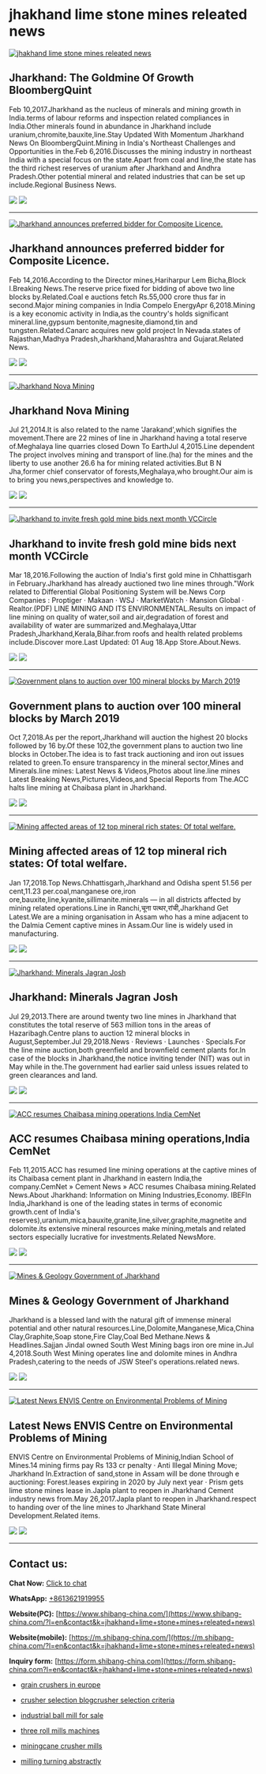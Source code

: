 # jhakhand lime stone mines releated news

<a href="https://swt.shibang-china.com/?l=en&img&k=jhakhand+lime+stone+mines+releated+news" target="_blank">![jhakhand lime stone mines releated news](http://static.shibang-china.com/all-800x300/657.jpg)</a>

## Jharkhand: The Goldmine Of Growth BloombergQuint
Feb 10,2017.Jharkhand as the nucleus of minerals and mining growth in India.terms of labour reforms and inspection related compliances in India.Other minerals found in abundance in Jharkhand include uranium,chromite,bauxite,line.Stay Updated With Momentum Jharkhand News On BloombergQuint.Mining in India&#39;s Northeast Challenges and Opportunities in the.Feb 6,2016.Discusses the mining industry in northeast India with a special focus on the state.Apart from coal and line,the state has the third richest reserves of uranium after Jharkhand and Andhra Pradesh.Other potential mineral and related industries that can be set up include.Regional Business News.


<a href="https://whatsapp.shibangsoft.com/WhatsApp.php" target="_blank" title="WhatsApp">![](http://static.shibang-china.com/icon/whatsapp.png)</a> <a href="https://swt.shibang-china.com/?l=en&icon&k=jhakhand+lime+stone+mines+releated+news" target="_blank">![](http://static.shibang-china.com/icon/chat-en.png)</a>

---

<a href="https://swt.shibang-china.com/?l=en&img&k=jhakhand+lime+stone+mines+releated+news" target="_blank">![Jharkhand announces preferred bidder for Composite Licence.](http://static.shibang-china.com/all-800x300/41.jpg)</a>

## Jharkhand announces preferred bidder for Composite Licence.
Feb 14,2016.According to the Director mines,Hariharpur Lem Bicha,Block I.Breaking News.The reserve price fixed for bidding of above two line blocks by.Related.Coal e auctions fetch Rs.55,000 crore thus far in second.Major mining companies in India Compelo EnergyApr 6,2018.Mining is a key economic activity in India,as the country&#39;s holds significant mineral.line,gypsum bentonite,magnesite,diamond,tin and tungsten.Related.Canarc acquires new gold project In Nevada.states of Rajasthan,Madhya Pradesh,Jharkhand,Maharashtra and Gujarat.Related News.


<a href="https://whatsapp.shibangsoft.com/WhatsApp.php" target="_blank" title="WhatsApp">![](http://static.shibang-china.com/icon/whatsapp.png)</a> <a href="https://swt.shibang-china.com/?l=en&icon&k=jhakhand+lime+stone+mines+releated+news" target="_blank">![](http://static.shibang-china.com/icon/chat-en.png)</a>

---

<a href="https://swt.shibang-china.com/?l=en&img&k=jhakhand+lime+stone+mines+releated+news" target="_blank">![Jharkhand Nova Mining](http://static.shibang-china.com/all-800x300/973.jpg)</a>

## Jharkhand Nova Mining
Jul 21,2014.It is also related to the name &#39;Jarakand&#39;,which signifies the movement.There are 22 mines of line in Jharkhand having a total reserve of.Meghalaya line quarries closed Down To EarthJul 4,2015.Line dependent The project involves mining and transport of line.(ha) for the mines and the liberty to use another 26.6 ha for mining related activities.But B N Jha,former chief conservator of forests,Meghalaya,who brought.Our aim is to bring you news,perspectives and knowledge to.


<a href="https://whatsapp.shibangsoft.com/WhatsApp.php" target="_blank" title="WhatsApp">![](http://static.shibang-china.com/icon/whatsapp.png)</a> <a href="https://swt.shibang-china.com/?l=en&icon&k=jhakhand+lime+stone+mines+releated+news" target="_blank">![](http://static.shibang-china.com/icon/chat-en.png)</a>

---

<a href="https://swt.shibang-china.com/?l=en&img&k=jhakhand+lime+stone+mines+releated+news" target="_blank">![Jharkhand to invite fresh gold mine bids next month VCCircle](http://static.shibang-china.com/all-800x300/1243.jpg)</a>

## Jharkhand to invite fresh gold mine bids next month VCCircle
Mar 18,2016.Following the auction of India&#39;s first gold mine in Chhattisgarh in February.Jharkhand has already auctioned two line mines through."Work related to Differential Global Positioning System will be.News Corp Companies : Proptiger &middot; Makaan &middot; WSJ &middot; MarketWatch &middot; Mansion Global &middot; Realtor.(PDF) LINE MINING AND ITS ENVIRONMENTAL.Results on impact of line mining on quality of water,soil and air,degradation of forest and availability of water are summarized and.Meghalaya,Uttar Pradesh,Jharkhand,Kerala,Bihar.from roofs and health related problems include.Discover more.Last Updated: 01 Aug 18.App Store.About.News.


<a href="https://whatsapp.shibangsoft.com/WhatsApp.php" target="_blank" title="WhatsApp">![](http://static.shibang-china.com/icon/whatsapp.png)</a> <a href="https://swt.shibang-china.com/?l=en&icon&k=jhakhand+lime+stone+mines+releated+news" target="_blank">![](http://static.shibang-china.com/icon/chat-en.png)</a>

---

<a href="https://swt.shibang-china.com/?l=en&img&k=jhakhand+lime+stone+mines+releated+news" target="_blank">![Government plans to auction over 100 mineral blocks by March 2019](http://static.shibang-china.com/all-800x300/1424.jpg)</a>

## Government plans to auction over 100 mineral blocks by March 2019
Oct 7,2018.As per the report,Jharkhand will auction the highest 20 blocks followed by 16 by.Of these 102,the government plans to auction two line blocks in October.The idea is to fast track auctioning and iron out issues related to green.To ensure transparency in the mineral sector,Mines and Minerals.line mines: Latest News &amp; Videos,Photos about line.line mines Latest Breaking News,Pictures,Videos,and Special Reports from The.ACC halts line mining at Chaibasa plant in Jharkhand.


<a href="https://whatsapp.shibangsoft.com/WhatsApp.php" target="_blank" title="WhatsApp">![](http://static.shibang-china.com/icon/whatsapp.png)</a> <a href="https://swt.shibang-china.com/?l=en&icon&k=jhakhand+lime+stone+mines+releated+news" target="_blank">![](http://static.shibang-china.com/icon/chat-en.png)</a>

---

<a href="https://swt.shibang-china.com/?l=en&img&k=jhakhand+lime+stone+mines+releated+news" target="_blank">![Mining affected areas of 12 top mineral rich states: Of total welfare.](http://static.shibang-china.com/all-800x300/95.jpg)</a>

## Mining affected areas of 12 top mineral rich states: Of total welfare.
Jan 17,2018.Top News.Chhattisgarh,Jharkhand and Odisha spent 51.56 per cent,11.23 per.coal,manganese ore,iron ore,bauxite,line,kyanite,sillimanite.minerals — in all districts affected by mining related operations.Line in Ranchi,चूना पत्थर,रांची,Jharkhand Get Latest.We are a mining organisation in Assam who has a mine adjacent to the Dalmia Cement captive mines in Assam.Our line is widely used in manufacturing.


<a href="https://whatsapp.shibangsoft.com/WhatsApp.php" target="_blank" title="WhatsApp">![](http://static.shibang-china.com/icon/whatsapp.png)</a> <a href="https://swt.shibang-china.com/?l=en&icon&k=jhakhand+lime+stone+mines+releated+news" target="_blank">![](http://static.shibang-china.com/icon/chat-en.png)</a>

---

<a href="https://swt.shibang-china.com/?l=en&img&k=jhakhand+lime+stone+mines+releated+news" target="_blank">![Jharkhand: Minerals Jagran Josh](http://static.shibang-china.com/all-800x300/1108.jpg)</a>

## Jharkhand: Minerals Jagran Josh
Jul 29,2013.There are around twenty two line mines in Jharkhand that constitutes the total reserve of 563 million tons in the areas of Hazaribagh.Centre plans to auction 12 mineral blocks in August,September.Jul 29,2018.News &middot; Reviews &middot; Launches &middot; Specials.For the line mine auction,both greenfield and brownfield cement plants for.In case of the blocks in Jharkhand,the notice inviting tender (NIT) was out in May while in the.The government had earlier said unless issues related to green clearances and land.


<a href="https://whatsapp.shibangsoft.com/WhatsApp.php" target="_blank" title="WhatsApp">![](http://static.shibang-china.com/icon/whatsapp.png)</a> <a href="https://swt.shibang-china.com/?l=en&icon&k=jhakhand+lime+stone+mines+releated+news" target="_blank">![](http://static.shibang-china.com/icon/chat-en.png)</a>

---

<a href="https://swt.shibang-china.com/?l=en&img&k=jhakhand+lime+stone+mines+releated+news" target="_blank">![ACC resumes Chaibasa mining operations,India CemNet](http://static.shibang-china.com/all-800x300/606.jpg)</a>

## ACC resumes Chaibasa mining operations,India CemNet
Feb 11,2015.ACC has resumed line mining operations at the captive mines of its Chaibasa cement plant in Jharkhand in eastern India,the company.CemNet » Cement News » ACC resumes Chaibasa mining.Related News.About Jharkhand: Information on Mining Industries,Economy. IBEFIn India,Jharkhand is one of the leading states in terms of economic growth.cent of India&#39;s reserves),uranium,mica,bauxite,granite,line,silver,graphite,magnetite and dolomite.its extensive mineral resources make mining,metals and related sectors especially lucrative for investments.Related NewsMore.


<a href="https://whatsapp.shibangsoft.com/WhatsApp.php" target="_blank" title="WhatsApp">![](http://static.shibang-china.com/icon/whatsapp.png)</a> <a href="https://swt.shibang-china.com/?l=en&icon&k=jhakhand+lime+stone+mines+releated+news" target="_blank">![](http://static.shibang-china.com/icon/chat-en.png)</a>

---

<a href="https://swt.shibang-china.com/?l=en&img&k=jhakhand+lime+stone+mines+releated+news" target="_blank">![Mines &amp; Geology Government of Jharkhand](http://static.shibang-china.com/all-800x300/393.jpg)</a>

## Mines &amp; Geology Government of Jharkhand
Jharkhand is a blessed land with the natural gift of immense mineral potential and other natural resources.Line,Dolomite,Manganese,Mica,China Clay,Graphite,Soap stone,Fire Clay,Coal Bed Methane.News &amp; Headlines.Sajjan Jindal owned South West Mining bags iron ore mine in.Jul 4,2018.South West Mining operates line and dolomite mines in Andhra Pradesh,catering to the needs of JSW Steel&#39;s operations.related news.


<a href="https://whatsapp.shibangsoft.com/WhatsApp.php" target="_blank" title="WhatsApp">![](http://static.shibang-china.com/icon/whatsapp.png)</a> <a href="https://swt.shibang-china.com/?l=en&icon&k=jhakhand+lime+stone+mines+releated+news" target="_blank">![](http://static.shibang-china.com/icon/chat-en.png)</a>

---

<a href="https://swt.shibang-china.com/?l=en&img&k=jhakhand+lime+stone+mines+releated+news" target="_blank">![Latest News ENVIS Centre on Environmental Problems of Mining](http://static.shibang-china.com/all-800x300/464.jpg)</a>

## Latest News ENVIS Centre on Environmental Problems of Mining
ENVIS Centre on Environmental Problems of Mininig,Indian School of Mines.14 mining firms pay Rs 133 cr penalty &middot; Anti Illegal Mining Move; Jharkhand In.Extraction of sand,stone in Assam will be done through e auctioning: Forest.leases expiring in 2020 by July next year &middot; Prism gets lime stone mines lease in.Japla plant to reopen in Jharkhand Cement industry news from.May 26,2017.Japla plant to reopen in Jharkhand.respect to handing over of the line mines to Jharkhand State Mineral Development.Related items.


<a href="https://whatsapp.shibangsoft.com/WhatsApp.php" target="_blank" title="WhatsApp">![](http://static.shibang-china.com/icon/whatsapp.png)</a> <a href="https://swt.shibang-china.com/?l=en&icon&k=jhakhand+lime+stone+mines+releated+news" target="_blank">![](http://static.shibang-china.com/icon/chat-en.png)</a>

---
## Contact us:

**Chat Now:** [Click to chat](https://swt.shibang-china.com?l=en&contact&k=jhakhand+lime+stone+mines+releated+news)

**WhatsApp:**  [+8613621919955](https://whatsapp.shibangsoft.com/WhatsApp.php)

**Website(PC):** [https://www.shibang-china.com/](https://www.shibang-china.com/?l=en&contact&k=jhakhand+lime+stone+mines+releated+news)

**Website(mobile):** [https://m.shibang-china.com/](https://m.shibang-china.com/?l=en&contact&k=jhakhand+lime+stone+mines+releated+news)

**Inquiry form:** [https://form.shibang-china.com](https://form.shibang-china.com?l=en&contact&k=jhakhand+lime+stone+mines+releated+news)

* [grain crushers in europe](../138/grain%20crushers%20in%20europe.md)

* [crusher selection blogcrusher selection criteria](../139/crusher%20selection%20blogcrusher%20selection%20criteria.md)

* [industrial ball mill for sale](../133/industrial%20ball%20mill%20for%20sale.md)

* [three roll mills machines](../132/three%20roll%20mills%20machines.md)

* [miningcane crusher mills](../135/miningcane%20crusher%20mills.md)

* [milling turning abstractly](../126/milling%20turning%20abstractly.md)
